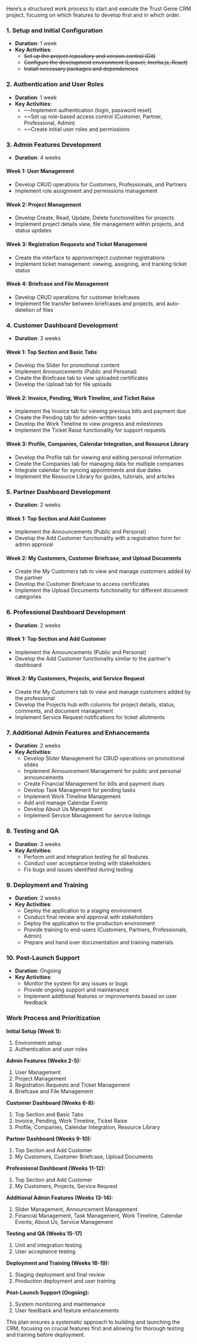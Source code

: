 Here’s a structured work process to start and execute the Trust Genie CRM project, focusing on which features to develop first and in which order.

### **1. Setup and Initial Configuration**

-   **Duration**: 1 week
-   **Key Activities**:
    -   ~~Set up the project repository and version control (Git)~~
    -   ~~Configure the development environment (Laravel, Inertia.js, React)~~
    -   ~~Install necessary packages and dependencies~~

### **2. Authentication and User Roles**

-   **Duration**: 1 week
-   **Key Activities**:
    -   ~~Implement authentication (login, password reset)
    -   ~~Set up role-based access control (Customer, Partner, Professional, Admin)
    -   ~~Create initial user roles and permissions

### **3. Admin Features Development**

-   **Duration**: 4 weeks

#### **Week 1: User Management**

-   Develop CRUD operations for Customers, Professionals, and Partners
-   Implement role assignment and permissions management

#### **Week 2: Project Management**

-   Develop Create, Read, Update, Delete functionalities for projects
-   Implement project details view, file management within projects, and status updates

#### **Week 3: Registration Requests and Ticket Management**

-   Create the interface to approve/reject customer registrations
-   Implement ticket management: viewing, assigning, and tracking ticket status

#### **Week 4: Briefcase and File Management**

-   Develop CRUD operations for customer briefcases
-   Implement file transfer between briefcases and projects, and auto-deletion of files

### **4. Customer Dashboard Development**

-   **Duration**: 3 weeks

#### **Week 1: Top Section and Basic Tabs**

-   Develop the Slider for promotional content
-   Implement Announcements (Public and Personal)
-   Create the Briefcase tab to view uploaded certificates
-   Develop the Upload tab for file uploads

#### **Week 2: Invoice, Pending, Work Timeline, and Ticket Raise**

-   Implement the Invoice tab for viewing previous bills and payment due
-   Create the Pending tab for admin-written tasks
-   Develop the Work Timeline to view progress and milestones
-   Implement the Ticket Raise functionality for support requests

#### **Week 3: Profile, Companies, Calendar Integration, and Resource Library**

-   Develop the Profile tab for viewing and editing personal information
-   Create the Companies tab for managing data for multiple companies
-   Integrate calendar for syncing appointments and due dates
-   Implement the Resource Library for guides, tutorials, and articles

### **5. Partner Dashboard Development**

-   **Duration**: 2 weeks

#### **Week 1: Top Section and Add Customer**

-   Implement the Announcements (Public and Personal)
-   Develop the Add Customer functionality with a registration form for admin approval

#### **Week 2: My Customers, Customer Briefcase, and Upload Documents**

-   Create the My Customers tab to view and manage customers added by the partner
-   Develop the Customer Briefcase to access certificates
-   Implement the Upload Documents functionality for different document categories

### **6. Professional Dashboard Development**

-   **Duration**: 2 weeks

#### **Week 1: Top Section and Add Customer**

-   Implement the Announcements (Public and Personal)
-   Develop the Add Customer functionality similar to the partner's dashboard

#### **Week 2: My Customers, Projects, and Service Request**

-   Create the My Customers tab to view and manage customers added by the professional
-   Develop the Projects hub with columns for project details, status, comments, and document management
-   Implement Service Request notifications for ticket allotments

### **7. Additional Admin Features and Enhancements**

-   **Duration**: 2 weeks
-   **Key Activities**:
    -   Develop Slider Management for CRUD operations on promotional slides
    -   Implement Announcement Management for public and personal announcements
    -   Create Financial Management for bills and payment dues
    -   Develop Task Management for pending tasks
    -   Implement Work Timeline Management
    -   Add and manage Calendar Events
    -   Develop About Us Management
    -   Implement Service Management for service listings

### **8. Testing and QA**

-   **Duration**: 3 weeks
-   **Key Activities**:
    -   Perform unit and integration testing for all features
    -   Conduct user acceptance testing with stakeholders
    -   Fix bugs and issues identified during testing

### **9. Deployment and Training**

-   **Duration**: 2 weeks
-   **Key Activities**:
    -   Deploy the application to a staging environment
    -   Conduct final review and approval with stakeholders
    -   Deploy the application to the production environment
    -   Provide training to end-users (Customers, Partners, Professionals, Admin)
    -   Prepare and hand over documentation and training materials

### **10. Post-Launch Support**

-   **Duration**: Ongoing
-   **Key Activities**:
    -   Monitor the system for any issues or bugs
    -   Provide ongoing support and maintenance
    -   Implement additional features or improvements based on user feedback

### **Work Process and Prioritization**

**Initial Setup (Week 1):**

1. Environment setup
2. Authentication and user roles

**Admin Features (Weeks 2-5):**

1. User Management
2. Project Management
3. Registration Requests and Ticket Management
4. Briefcase and File Management

**Customer Dashboard (Weeks 6-8):**

1. Top Section and Basic Tabs
2. Invoice, Pending, Work Timeline, Ticket Raise
3. Profile, Companies, Calendar Integration, Resource Library

**Partner Dashboard (Weeks 9-10):**

1. Top Section and Add Customer
2. My Customers, Customer Briefcase, Upload Documents

**Professional Dashboard (Weeks 11-12):**

1. Top Section and Add Customer
2. My Customers, Projects, Service Request

**Additional Admin Features (Weeks 13-14):**

1. Slider Management, Announcement Management
2. Financial Management, Task Management, Work Timeline, Calendar Events, About Us, Service Management

**Testing and QA (Weeks 15-17)**

1. Unit and integration testing
2. User acceptance testing

**Deployment and Training (Weeks 18-19):**

1. Staging deployment and final review
2. Production deployment and user training

**Post-Launch Support (Ongoing):**

1. System monitoring and maintenance
2. User feedback and feature enhancements

This plan ensures a systematic approach to building and launching the CRM, focusing on crucial features first and allowing for thorough testing and training before deployment.

